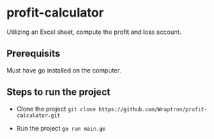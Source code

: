 # profit-calculator

Utilizing an Excel sheet, compute the profit and loss account. 

## Prerequisits
Must have go installed on the computer.

## Steps to run the project

 - Clone the project
```git clone https://github.com/Wraptron/profit-calculator.git```

- Run the project
```go run main.go```

 
